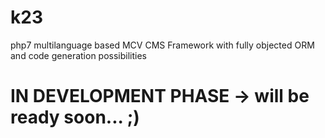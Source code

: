 # k23
php7 multilanguage based MCV CMS Framework with fully objected ORM and code generation possibilities

# IN DEVELOPMENT PHASE -> will be ready soon... ;)
